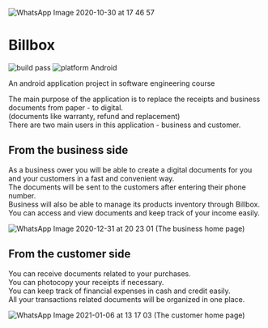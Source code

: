 ![WhatsApp Image 2020-10-30 at 17 46 57](https://user-images.githubusercontent.com/57867811/103761792-ec15ec00-501f-11eb-84b3-a75446e85481.jpeg)
# Billbox
![build pass](https://img.shields.io/badge/build-pass-brightgreen)  ![platform Android](https://img.shields.io/badge/platform-Android-red)

An android application project in software engineering course

The main purpose of the application is to replace the receipts and business documents from paper - to digital.<br/>
(documents like warranty, refund and replacement)<br/>
There are two main users in this application - business and customer.

## From the business side 
As a business ower you will be able to create a digital documents for you and your customers in a fast and convenient way.<br/>
The documents will be sent to the customers after entering their phone number.<br/>
Business will also be able to manage its products inventory through Billbox.<br/>
You can access and view documents and keep track of your income easily.


![WhatsApp Image 2020-12-31 at 20 23 01](https://user-images.githubusercontent.com/57867811/103762494-0b614900-5021-11eb-8bb4-a94bda5e8518.jpeg)
(The business home page)

## From the customer side
You can receive documents related to your purchases.<br/>
You can photocopy your receipts if necessary.<br/>
You can keep track of financial expenses in cash and credit easily.<br/>
All your transactions related documents will be organized in one place.

![WhatsApp Image 2021-01-06 at 13 17 03](https://user-images.githubusercontent.com/57867811/103762852-aa864080-5021-11eb-9ba2-de4c0910d912.jpeg)
(The customer home page)

 

